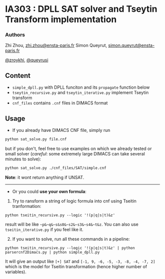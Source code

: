IA303 : DPLL SAT solver and Tseytin Transform implementation
====

### Authors
Zhi Zhou, <zhi.zhou@ensta-paris.fr>
 Simon Queyrut,  <simon.queyrut@ensta-paris.fr>
 
 [@zroykhi](https://github.com/zroykhi), [@queyrusi][github] 

[github]: http://github.com/queyrusi


## Content
+ `simple_dpll.py` with DPLL funciton and its `propagate` function below
+ `tseytin_recursive.py` and `tseytin_iterative.py` implement Tseytin transform
+ `cnf_files` contains `.cnf` files in DIMACS format

## Usage 

+ If you already have DIMACS CNF file, simply run
```bash
python sat_solve.py file.cnf
```
but if you don't, feel free to use examples on which we already tested or small solver (*careful*: some extremely large DIMACS can take several minutes to solve):
```bash
python sat_solve.py ./cnf_files/SAT/simple.cnf
```
**Note**: it wont return anything if UNSAT.

-------------


+ Or you could **use your own formula**:

1. Try to ransform a string of logic formula into cnf using Tseitin tranformation:
```
python tseitin_recursive.py --logic '!(p|q|s|t)&z'
```
result will be like `~p&~q&~s&s0&~s2&~s3&~s4&~t&z`. You can also use `tseitin_iterative.py` if you feel like it.


2. If you want to solve, run all these commands in a pipeline:
```
python tseitin_recursive.py --logic '!(p|q|s|t)&z' | python parsercnf2Dimacs.py | python simple_dpll.py
```
It will give an output like 
`[+] SAT` and `[-1, 9, -6, -5, -3, -8, -4, -7, 2]` which is the model for Tseitin transformation (hence higher number of variables).

